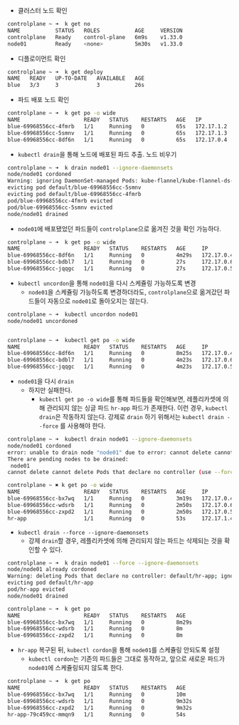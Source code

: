 - 클러스터 노드 확인
```bash
controlplane ~ ➜  k get no
NAME           STATUS   ROLES           AGE     VERSION
controlplane   Ready    control-plane   6m9s    v1.33.0
node01         Ready    <none>          5m30s   v1.33.0
```

- 디플로이먼트 확인
```bash
controlplane ~ ➜  k get deploy
NAME   READY   UP-TO-DATE   AVAILABLE   AGE
blue   3/3     3            3           26s
```

- 파드 배포 노드 확인
```bash
controlplane ~ ➜  k get po -o wide
NAME                    READY   STATUS    RESTARTS   AGE   IP           NODE           NOMINATED NODE   READINESS GATES
blue-69968556cc-4fmrb   1/1     Running   0          65s   172.17.1.2   node01         <none>           <none>
blue-69968556cc-5smnv   1/1     Running   0          65s   172.17.1.3   node01         <none>           <none>
blue-69968556cc-8df6n   1/1     Running   0          65s   172.17.0.4   controlplane   <none>           <none>
```

- `kubectl drain`을 통해 노드에 배포된 파드 추출. 노드 비우기
```bash
controlplane ~ ➜  k drain node01 --ignore-daemonsets
node/node01 cordoned
Warning: ignoring DaemonSet-managed Pods: kube-flannel/kube-flannel-ds-pnz4r, kube-system/kube-proxy-kjbkv
evicting pod default/blue-69968556cc-5smnv
evicting pod default/blue-69968556cc-4fmrb
pod/blue-69968556cc-4fmrb evicted
pod/blue-69968556cc-5smnv evicted
node/node01 drained

```

- `node01`에 배포됐었던 파드들이 `controlplane`으로 옮겨진 것을 확인 가능하다.
```bash
controlplane ~ ➜  k get po -o wide
NAME                    READY   STATUS    RESTARTS   AGE     IP           NODE           NOMINATED NODE   READINESS GATES
blue-69968556cc-8df6n   1/1     Running   0          4m29s   172.17.0.4   controlplane   <none>           <none>
blue-69968556cc-bdbl7   1/1     Running   0          27s     172.17.0.6   controlplane   <none>           <none>
blue-69968556cc-jqqgc   1/1     Running   0          27s     172.17.0.5   controlplane   <none>           <none>
```

- `kubectl uncordon`을 통해 `node01`을 다시 스케쥴링 가능하도록 변경
	- `node01`을 스케쥴링 가능하도록 변경하더라도, `controlplane`으로 옮겨갔던 파드들이 자동으로 `node01`로 돌아오지는 않는다.
```bash
controlplane ~ ➜  kubectl uncordon node01
node/node01 uncordoned


controlplane ~ ➜  kubectl get po -o wide
NAME                    READY   STATUS    RESTARTS   AGE     IP           NODE           NOMINATED NODE   READINESS GATES
blue-69968556cc-8df6n   1/1     Running   0          8m25s   172.17.0.4   controlplane   <none>           <none>
blue-69968556cc-bdbl7   1/1     Running   0          4m23s   172.17.0.6   controlplane   <none>           <none>
blue-69968556cc-jqqgc   1/1     Running   0          4m23s   172.17.0.5   controlplane   <none>           <none>
```

- `node01`을 다시 `drain`
	- 하지만 실패한다. 
		- `kubectl get po -o wide`를 통해 파드들을 확인해보면, 레플리카셋에 의해 관리되지 않는 싱글 파드 `hr-app` 파드가 존재한다.  이런 경우, `kubectl drain`은 작동하지 않는다. 강제로 `drain` 하기 위해서는 `kubectl drain --force` 를 사용해야 한다.
```bash
controlplane ~ ➜  kubectl drain node01 --ignore-daemonsets
node/node01 cordoned
error: unable to drain node "node01" due to error: cannot delete cannot delete Pods that declare no controller (use --force to override): default/hr-app, continuing command...
There are pending nodes to be drained:
 node01
cannot delete cannot delete Pods that declare no controller (use --force to override): default/hr-app

controlplane ~ ✖ k get po -o wide
NAME                    READY   STATUS    RESTARTS   AGE     IP           NODE           NOMINATED NODE   READINESS GATES
blue-69968556cc-bx7wq   1/1     Running   0          3m19s   172.17.0.4   controlplane   <none>           <none>
blue-69968556cc-wdsrb   1/1     Running   0          2m50s   172.17.0.6   controlplane   <none>           <none>
blue-69968556cc-zxpd2   1/1     Running   0          2m50s   172.17.0.5   controlplane   <none>           <none>
hr-app                  1/1     Running   0          53s     172.17.1.4   node01         <none>           <none>
```

- `kubectl drain --force --ignore-daemonsets`
	- 강제 `drain`할 경우, 레플리카셋에 의해 관리되지 않는 파드는 삭제되는 것을 확인할 수 있다.
```bash
controlplane ~ ➜  k drain node01 --force --ignore-daemonsets
node/node01 already cordoned
Warning: deleting Pods that declare no controller: default/hr-app; ignoring DaemonSet-managed Pods: kube-flannel/kube-flannel-ds-w4v6f, kube-system/kube-proxy-hq9nh
evicting pod default/hr-app
pod/hr-app evicted
node/node01 drained

controlplane ~ ➜  k get po
NAME                    READY   STATUS    RESTARTS   AGE
blue-69968556cc-bx7wq   1/1     Running   0          8m29s
blue-69968556cc-wdsrb   1/1     Running   0          8m
blue-69968556cc-zxpd2   1/1     Running   0          8m
```

- `hr-app` 복구된 뒤, `kubectl cordon`을 통해 `node01`를 스케쥴링 안되도록 설정
	- `kubectl cordon`는 기존의 파드들은 그대로 동작하고, 앞으로 새로운 파드가 `node01`에 스케쥴링되지 않도록 한다.
```bash
controlplane ~ ➜  k get po
NAME                    READY   STATUS    RESTARTS   AGE
blue-69968556cc-bx7wq   1/1     Running   0          10m
blue-69968556cc-wdsrb   1/1     Running   0          9m32s
blue-69968556cc-zxpd2   1/1     Running   0          9m32s
hr-app-79c459cc-mmqn9   1/1     Running   0          54s
```
